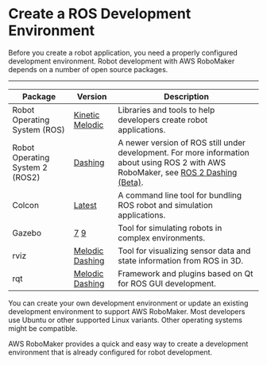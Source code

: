 # Create a ROS Development Environment<a name="how-it-works-create-environment"></a>

Before you create a robot application, you need a properly configured development environment\. Robot development with AWS RoboMaker depends on a number of open source packages\. 


****  

| Package | Version | Description | 
| --- | --- | --- | 
|  Robot Operating System \(ROS\)  |  [Kinetic](http://wiki.ros.org/kinetic) [Melodic](http://wiki.ros.org/melodic)  |  Libraries and tools to help developers create robot applications\.  | 
|  Robot Operating System 2 \(ROS2\)  |  [Dashing](http://docs.ros2.org/dashing)  |  A newer version of ROS still under development\. For more information about using ROS 2 with AWS RoboMaker, see [ROS 2 Dashing \(Beta\)](robomaker-ros2-beta.md)\.  | 
|  Colcon  |  [Latest](https://github.com/colcon/colcon-core)  |  A command line tool for bundling ROS robot and simulation applications\.  | 
|  Gazebo  |  [7](http://gazebosim.org/blog/gazebo7) [9](http://gazebosim.org/blog/gazebo9)  |  Tool for simulating robots in complex environments\.  | 
|  rviz  |  [Melodic](http://wiki.ros.org/rviz) [Dashing](https://index.ros.org/p/rviz2/github-ros2-rviz/#dashing)  |  Tool for visualizing sensor data and state information from ROS in 3D\.  | 
|  rqt  |  [Melodic](http://wiki.ros.org/rqt) [Dashing](https://index.ros.org/p/rqt/github-ros-visualization-rqt/\#dashing)  |  Framework and plugins based on Qt for ROS GUI development\.  | 

You can create your own development environment or update an existing development environment to support AWS RoboMaker\. Most developers use Ubuntu or other supported Linux variants\. Other operating systems might be compatible\. 

AWS RoboMaker provides a quick and easy way to create a development environment that is already configured for robot development\.